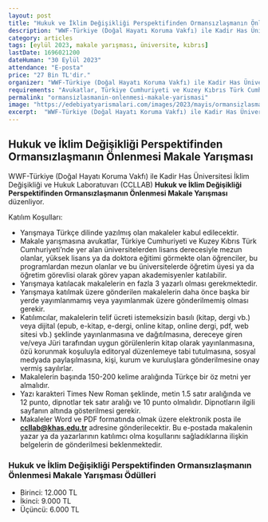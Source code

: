 ```yaml
---
layout: post
title: "Hukuk ve İklim Değişikliği Perspektifinden Ormansızlaşmanın Önlenmesi Makale Yarışması"
description: "WWF-Türkiye (Doğal Hayatı Koruma Vakfı) ile Kadir Has Üniversitesi İklim Değişikliği ve Hukuk Laboratuvarı (CCLLAB) 'Hukuk ve İklim Değişikliği Perspektifinden Ormansızlaşmanın Önlenmesi Makale Yarışması' düzenliyor."
category: articles
tags: [eylül 2023, makale yarışması, üniversite, kıbrıs]
lastDate: 1696021200
dateHuman: "30 Eylül 2023"
attendance: "E-posta"
price: "27 Bin TL'dir."
organizer: "WWF-Türkiye (Doğal Hayatı Koruma Vakfı) ile Kadir Has Üniversitesi İklim Değişikliği ve Hukuk Laboratuvarı (CCLLAB)"
requirements: "Avukatlar, Türkiye Cumhuriyeti ve Kuzey Kıbrıs Türk Cumhuriyeti’nde yer alan üniversitelerden lisans derecesiyle mezun olanlar, yüksek lisans ya da doktora eğitimi görmekte olan öğrenciler, bu programlardan mezun olanlar ve bu üniversitelerde öğretim üyesi ya da öğretim görevlisi olarak görev yapan akademisyenler katılabilir."
permalink: "ormansizlasmanin-onlenmesi-makale-yarismasi"
image: "https://edebiyatyarismalari.com/images/2023/mayis/ormansizlasmanin-onlenmesi-makale-yarismasi.jpg"
excerpt:  "WWF-Türkiye (Doğal Hayatı Koruma Vakfı) ile Kadir Has Üniversitesi İklim Değişikliği ve Hukuk Laboratuvarı (CCLLAB) <strong> Hukuk ve İklim Değişikliği Perspektifinden Ormansızlaşmanın Önlenmesi Makale Yarışması </strong> düzenliyor."
---
```


## Hukuk ve İklim Değişikliği Perspektifinden Ormansızlaşmanın Önlenmesi Makale Yarışması
WWF-Türkiye (Doğal Hayatı Koruma Vakfı) ile Kadir Has Üniversitesi İklim Değişikliği ve Hukuk Laboratuvarı (CCLLAB) **Hukuk ve İklim Değişikliği Perspektifinden Ormansızlaşmanın Önlenmesi Makale Yarışması** düzenliyor.

Katılım Koşulları:
- Yarışmaya Türkçe dilinde yazılmış olan makaleler kabul edilecektir.
- Makale yarışmasına avukatlar, Türkiye Cumhuriyeti ve Kuzey Kıbrıs Türk Cumhuriyeti’nde yer alan üniversitelerden lisans derecesiyle mezun olanlar, yüksek lisans ya da doktora eğitimi görmekte olan öğrenciler, bu programlardan mezun olanlar ve bu üniversitelerde öğretim üyesi ya da öğretim görevlisi olarak görev yapan akademisyenler katılabilir.
- Yarışmaya katılacak makalelerin en fazla 3 yazarlı olması gerekmektedir.
- Yarışmaya katılmak üzere gönderilen makalelerin daha önce başka bir yerde yayımlanmamış veya yayımlanmak üzere gönderilmemiş olması gerekir.
- Katılımcılar, makalelerin telif ücreti istemeksizin basılı (kitap, dergi vb.) veya dijital (epub, e-kitap, e-dergi, online kitap, online dergi, pdf, web sitesi vb.) şeklinde yayınlanmasına ve dağıtılmasına, dereceye giren ve/veya Jüri tarafından uygun görülenlerin kitap olarak yayınlanmasına, özü korunmak koşuluyla editoryal düzenlemeye tabi tutulmasına, sosyal medyada paylaşılmasına, kişi, kurum ve kuruluşlara gönderilmesine onay vermiş sayılırlar.
- Makalelerin başında 150-200 kelime aralığında Türkçe bir öz metni yer almalıdır.
- Yazı karakteri Times New Roman şeklinde, metin 1.5 satır aralığında ve 12 punto, dipnotlar tek satır aralığı ve 10 punto olmalıdır. Dipnotların ilgili sayfanın altında gösterilmesi gerekir.
- Makaleler Word ve PDF formatında olmak üzere elektronik posta ile **ccllab@khas.edu.tr** adresine gönderilecektir. Bu e-postada makalenin yazar ya da yazarlarının katılımcı olma koşullarını sağladıklarına ilişkin belgelerin de gönderilmesi beklenmektedir.


### Hukuk ve İklim Değişikliği Perspektifinden Ormansızlaşmanın Önlenmesi Makale Yarışması Ödülleri
- Birinci: 12.000 TL
- İkinci: 9.000 TL
- Üçüncü: 6.000 TL